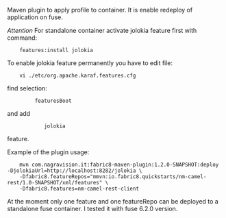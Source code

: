 Maven plugin to apply profile to container.
It is enable redeploy of application on fuse.

*Attention*
For standalone container activate jolokia feature first with command:

        features:install jolokia

To enable jolokia feature permanently you have to edit file:

        vi ./etc/org.apache.karaf.features.cfg
        
find selection:

             featuresBoot
 
  and add 
            
                jolokia
            
 feature.       

Example of the plugin usage:


        mvn com.nagravision.it:fabric8-maven-plugin:1.2.0-SNAPSHOT:deploy -DjolokiaUrl=http://localhost:8282/jolokia \
        -Dfabric8.featureRepos="mmvn:io.fabric8.quickstarts/nm-camel-rest/1.0-SNAPSHOT/xml/features" \
        -Dfabric8.features=nm-camel-rest-client


At the moment only one feature and one featureRepo can be deployed to a standalone fuse container.
I tested it with fuse 6.2.0 version.
